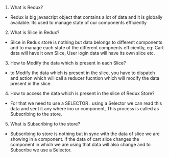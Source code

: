 <!-- Chapter 12 - Lets Build our Store Date- 20 January 2024 -->

1. What is Redux?

- Redux is big javascript object that contains a lot of data and it is globally available. Its used to manage state of our components efficiently

2.  What is Slice in Redux?

- Slice in Redux store is nothing but data belongs to different components and to manage each state of the different compnents efficiently, eg: Cart data will have it own Slice, User login data will have its own slice etc.

3. How to Modify the data which is present in each Slice?

- to Modify the data which is present in the slice, you have to dispatch and action which will call a reducer fucntion which will modify the data present in the slice.

4. How to access the data which is present in the slice of Redux Store?

- For that we need to use a SELECTOR . using a Selector we can read this data and sent it any where ino ur component, This process is called as Subscribing to the store.

5. What is Subscribing to the store?

- Subscribing to store is nothing but in sync with the data of slice we are showing in a component. if the data of cart slice changes the component in which we are using that data will also change and to Subscribe we use a Selector.
